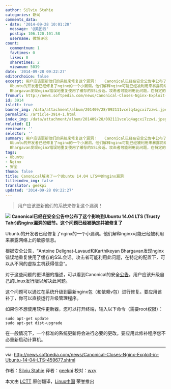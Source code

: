 ```yaml
---
author: Silviu Stahie
categories: 新闻
comments_data:
- date: '2014-09-28 10:01:20'
  message: '@美团云'
  postip: 106.120.101.58
  username: 微博评论
count:
  commentnum: 1
  favtimes: 0
  likes: 0
  sharetimes: 2
  viewnum: 5039
date: '2014-09-28 09:22:27'
editorchoice: false
excerpt: 用户应该更新他们的系统来修复这个漏洞！   Canonical已经在安全公告中公布了这个影响到Ubuntu 14.04 LTS (Trusty Tahr)的nginx漏洞的细节。这个问题已经被确定并被修复了
  Ubuntu的开发者已经修复了nginx的一个小漏洞。他们解释nginx可能已经被利用来暴露网络上的敏感信息。 根据安全公告，Antoine Delignat-Lavaud和Karthikeyan
  Bhargavan发现nginx错误地重复使用了缓存的SSL会话。攻击者可能利用此问题，在特定的配置下，可以从不同的虚拟主机获得信息。 对于这些问题的更详细的描述，可以看到Canonical的安全公告。用户应该升级自己的L
fromurl: http://news.softpedia.com/news/Canonical-Closes-Nginx-Exploit-in-Ubuntu-14-04-LTS-459677.shtml
id: 3914
islctt: true
banner_img: /data/attachment/album/201409/28/092111vcelq4agcxi7zzwi.jpeg
permalink: /article-3914-1.html
index_img: /data/attachment/album/201409/28/092111vcelq4agcxi7zzwi.jpeg.thumb.jpg
related: []
reviewer: ''
selector: ''
summary: 用户应该更新他们的系统来修复这个漏洞！   Canonical已经在安全公告中公布了这个影响到Ubuntu 14.04 LTS (Trusty Tahr)的nginx漏洞的细节。这个问题已经被确定并被修复了
  Ubuntu的开发者已经修复了nginx的一个小漏洞。他们解释nginx可能已经被利用来暴露网络上的敏感信息。 根据安全公告，Antoine Delignat-Lavaud和Karthikeyan
  Bhargavan发现nginx错误地重复使用了缓存的SSL会话。攻击者可能利用此问题，在特定的配置下，可以从不同的虚拟主机获得信息。 对于这些问题的更详细的描述，可以看到Canonical的安全公告。用户应该升级自己的L
tags:
- Ubuntu
- Nginx
- 安全
thumb: false
title: Canonical解决了一个Ubuntu 14.04 LTS中的nginx漏洞
titleindex_img: false
translator: geekpi
updated: '2014-09-28 09:22:27'
---
```



> 
> 用户应该更新他们的系统来修复这个漏洞！
> 
> 
> 


![](/data/attachment/album/201409/28/092111vcelq4agcxi7zzwi.jpeg)
**Canonical已经在安全公告中公布了这个影响到Ubuntu 14.04 LTS (Trusty Tahr)的nginx漏洞的细节。这个问题已经被确定并被修复了**


Ubuntu的开发者已经修复了nginx的一个小漏洞。他们解释nginx可能已经被利用来暴露网络上的敏感信息。


根据安全公告，“Antoine Delignat-Lavaud和Karthikeyan Bhargavan发现nginx错误地重复使用了缓存的SSL会话。攻击者可能利用此问题，在特定的配置下，可以从不同的虚拟主机获得信息“。


对于这些问题的更详细的描述，可以看到Canonical的安全[公告](http://www.ubuntu.com/usn/usn-2351-1/)。用户应该升级自己的Linux发行版以解决此问题。


这个问题可以通过在系统升级到最新nginx包（和依赖v包）进行修复。要应用该补丁，你可以直接运行升级管理程序。


如果你不想使用软件更新器，您可以打开终端，输入以下命令（需要root权限）：



```
sudo apt-get update
sudo apt-get dist-upgrade

```

在一般情况下，一个标准的系统更新将会进行必要的更改。要应用此修补程序您不必重新启动计算机。




---


via: <http://news.softpedia.com/news/Canonical-Closes-Nginx-Exploit-in-Ubuntu-14-04-LTS-459677.shtml>


作者：[Silviu Stahie](http://news.softpedia.com/editors/browse/silviu-stahie) 译者：[geekpi](https://github.com/geekpi) 校对：[wxy](https://github.com/wxy)


本文由 [LCTT](https://github.com/LCTT/TranslateProject) 原创翻译，[Linux中国](http://linux.cn/) 荣誉推出